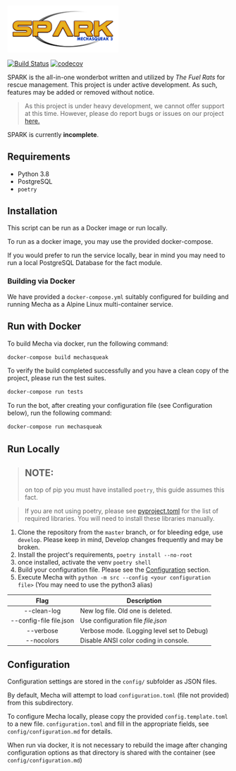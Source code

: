 <img src="https://github.com/FuelRats/pipsqueak3/blob/develop/assets/m3spark.png?raw=true" width="50%" />

[![Build Status](https://circleci.com/gh/FuelRats/pipsqueak3/tree/develop.svg?style=svg)](https://circleci.com/gh/FuelRats/pipsqueak3/tree/develop) [![codecov](https://codecov.io/gh/FuelRats/pipsqueak3/branch/develop/graph/badge.svg)](https://codecov.io/gh/FuelRats/pipsqueak3)

SPARK is the all-in-one wonderbot written and utilized by *The Fuel Rats* for rescue management.
This project is under active development.  As such, features may be added or removed without notice.

> As this project is under heavy development, we cannot offer support at this time.  However, please do report bugs or issues on our project [here.](http://t.fuelr.at/help)

SPARK is currently **incomplete**.

## Requirements
* Python 3.8
* PostgreSQL
* `poetry`
## Installation
This script can be run as a Docker image or run locally.

To run as a docker image, you may use the provided docker-compose.

If you would prefer to run the service locally, bear in mind you may need to run a local PostgreSQL Database for the fact module.

### Building via Docker
We have provided a `docker-compose.yml` suitably configured for building and running Mecha
as a Alpine Linux multi-container service. 

## Run with Docker
To build Mecha via docker, run the following command:
```bash
docker-compose build mechasqueak
```

To verify the build completed successfully and you have a clean copy of the project, please run
the test suites.
```bash
docker-compose run tests
```

To run the bot, after creating your configuration file (see Configuration below), run the following
command:
```bash
docker-compose run mechasqueak
```

## Run Locally
> ## NOTE:
> on top of pip you must have installed `poetry`, this guide assumes this fact.

> If you are not using poetry, please see [pyproject.toml](pyproject.toml) for the list of required libraries. 
 You will need to install these libraries manually.

1. Clone the repository from the ``master`` branch, or for bleeding edge, use ``develop``.  Please keep in mind, Develop changes frequently and may be broken.
2. Install the project's requirements, `poetry install --no-root`
3. once installed, activate the venv `poetry shell`
4. Build your configuration file.  Please see the [Configuration](#Configuration) section.
5. Execute Mecha with ``python -m src --config <your configuration file>``  (You may need to use the python3 alias)

|    Flag         |    Description                     |
| :--------------:|------------------------------------|
| --clean-log     | New log file.  Old one is deleted. |
| --config-file file.json   | Use configuration file _file.json_      |
| --verbose |  Verbose mode. (Logging level set to Debug) |
| --nocolors | Disable ANSI color coding in console. |

## Configuration
Configuration settings are stored in the `config/` subfolder as JSON files. 

By default, Mecha will attempt to load `configuration.toml` (file not provided) from this subdirectory.

To configure Mecha locally, please copy the provided `config.template.toml` to a new file.
`configuration.toml` and fill in the appropriate fields, see `config/configuration.md` for details.

When run via docker, it is not necessary to rebuild the image after changing
configuration options as that directory is shared with the container (see `config/configuration.md`)
